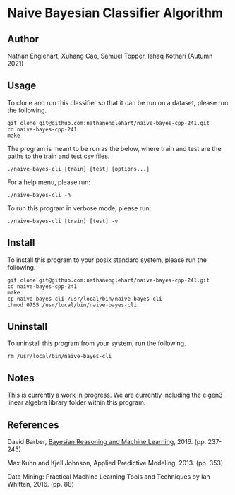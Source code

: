 # Naive Bayesian Classifier Algorithm
## Author
Nathan Englehart, Xuhang Cao, Samuel Topper, Ishaq Kothari (Autumn 2021)

## Usage
To clone and run this classifier so that it can be run on a dataset, please run the following. 

```
git clone git@github.com:nathanenglehart/naive-bayes-cpp-241.git
cd naive-bayes-cpp-241
make
```

The program is meant to be run as the below, where train and test are the paths to the train and test csv files.

```
./naive-bayes-cli [train] [test] [options...]
```

For a help menu, please run:

```
./naive-bayes-cli -h
```

To run this program in verbose mode, please run:

```
./naive-bayes-cli [train] [test] -v 
```

## Install
To install this program to your posix standard system, please run the following.

```
git clone git@github.com:nathanenglehart/naive-bayes-cpp-241.git
cd naive-bayes-cpp-241
make
cp naive-bayes-cli /usr/local/bin/naive-bayes-cli
chmod 0755 /usr/local/bin/naive-bayes-cli
```

## Uninstall
To uninstall this program from your system, run the following.

```
rm /usr/local/bin/naive-bayes-cli
```

## Notes
This is currently a work in progress. We are currently including the eigen3 linear algebra library folder within this program.

## References
David Barber, [Bayesian Reasoning and Machine Learning](http://web4.cs.ucl.ac.uk/staff/D.Barber/textbook/171216.pdf), 2016. (pp. 237-245)<br>

Max Kuhn and Kjell Johnson, Applied Predictive Modeling, 2013. (pp. 353)<br>

Data Mining: Practical Machine Learning Tools and Techniques by Ian Whitten, 2016. (pp. 88)
